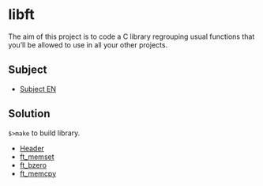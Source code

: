 # libft

The aim of this project is to code a C library regrouping usual functions that you’ll be allowed to use in all your other projects.

## Subject

- [Subject EN](./en.subject.pdf)

## Solution

`$>make` to build library.

- [Header](./libft.h)
- [ft_memset](./ft_memset.c)
- [ft_bzero](./ft_bzero.c)
- [ft_memcpy](./ft_memcpy.c)

